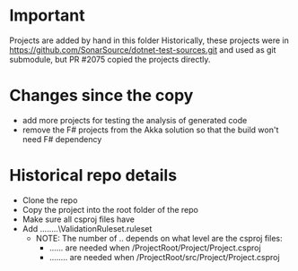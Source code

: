 # Important

Projects are added by hand in this folder
Historically, these projects were in https://github.com/SonarSource/dotnet-test-sources.git and used as git submodule, but PR #2075 copied the projects directly.

# Changes since the copy

- add more projects for testing the analysis of generated code
- remove the F# projects from the Akka solution so that the build won't need F# dependency

# Historical repo details

- Clone the repo 
- Copy the project into the root folder of the repo
- Make sure all csproj files have <ProjectGuid>
- Add <CodeAnalysisRuleSet>..\..\..\..\ValidationRuleset.ruleset</CodeAnalysisRuleSet>
    - NOTE: The number of .. depends on what level are the csproj files:
        - ..\..\.. are needed when <repo>/ProjectRoot/Project/Project.csproj
        - ..\..\..\.. are needed when <repo>/ProjectRoot/src/Project/Project.csproj